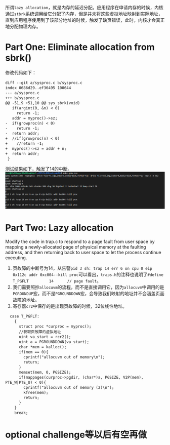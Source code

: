 
所谓`lazy allocation`，就是内存的延迟分配。应用程序在申请内存的时候，内核通过`stbrk`系统调用给它分配了内存，但是并未将这些虚拟地址映射到实际地址，直到应用程序使用到了该部分地址的时候，触发了缺页错误，此时，内核才会真正地分配物理内存。

# Part One: Eliminate allocation from sbrk()
修改代码如下：
```
diff --git a/sysproc.c b/sysproc.c
index 0686d29..ef36495 100644
--- a/sysproc.c
+++ b/sysproc.c
@@ -51,9 +51,10 @@ sys_sbrk(void)
   if(argint(0, &n) < 0)
     return -1;
   addr = myproc()->sz;
-  if(growproc(n) < 0)
-    return -1;
-  return addr;
+  //if(growproc(n) < 0)
+    //return -1;
+  myproc()->sz = addr + n;
+  return addr;
 }
```
测试结果如下，触发了14的中断。
![Image86.png](/homework/graphs/Image86.png)


# Part Two: Lazy allocation
Modify the code in trap.c to respond to a page fault from user space by mapping a newly-allocated page of physical memory at the faulting address, and then returning back to user space to let the process continue executing. 

1. 页故障的中断号为14，从告警`pid 3 sh: trap 14 err 6 on cpu 0 eip 0x112c addr 0xc004--kill proc`可以看出，`traps.h`的注释也说明了`#define T_PGFLT         14      // page fault`。
2. 我们需要照抄`allocuvm`的流程，而不是直接调用它，因为`allocuvm`中调用的是`PGROUNDUP`宏，而不是`PGROUNDDOWN`宏，会导致我们映射的地址并不会涵盖页面故障的地址。
3. 寄存器`cr2`中保存的是出现页故障的时候，32位线性地址。


```
  case T_PGFLT:
    {
      struct proc *curproc = myproc();
      //获取页故障的虚拟地址
      uint va_start = rcr2();
      uint a = PGROUNDDOWN(va_start);
      char *mem = kalloc();
      if(mem == 0){
        cprintf("allocuvm out of memory\n");
        return;
      }
      memset(mem, 0, PGSIZE);
      if(mappages(curproc->pgdir, (char*)a, PGSIZE, V2P(mem), PTE_W|PTE_U) < 0){
        cprintf("allocuvm out of memory (2)\n");
        kfree(mem);
        return;
      }
    }
    break;

```

# optional challenge等以后有空再做
